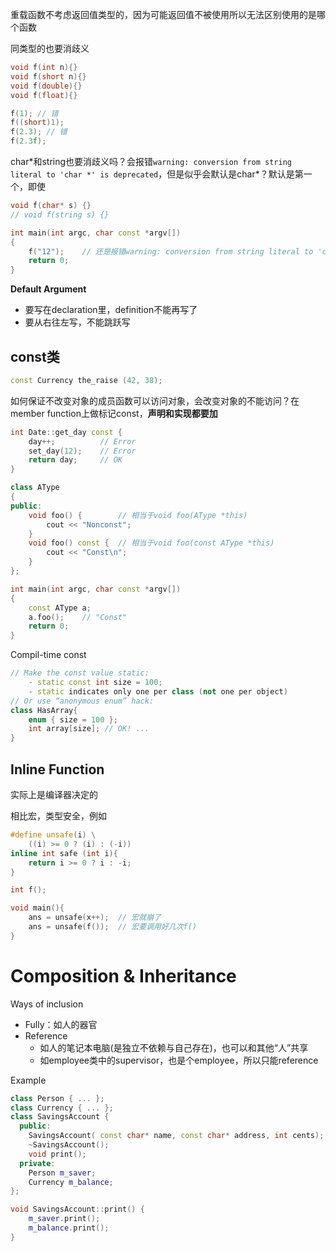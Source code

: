 重载函数不考虑返回值类型的，因为可能返回值不被使用所以无法区别使用的是哪个函数

同类型的也要消歧义

```cpp
void f(int n){}
void f(short n){}
void f(double){}
void f(float){}

f(1); // 错
f((short)1);
f(2.3);	// 错
f(2.3f);
```

char*和string也要消歧义吗？会报错`warning: conversion from string literal to 'char *' is deprecated`，但是似乎会默认是char\*？默认是第一个，即使

```cpp
void f(char* s) {}
// void f(string s) {}

int main(int argc, char const *argv[])
{
	f("12");	// 还是报错warning: conversion from string literal to 'char *' is deprecated，看来c++默认字符串都是string类型的
	return 0;
}
```



**Default Argument**

* 要写在declaration里，definition不能再写了
* 要从右往左写，不能跳跃写





## const类

```cpp
const Currency the_raise (42, 38);
```

如何保证不改变对象的成员函数可以访问对象，会改变对象的不能访问？在member function上做标记const，**声明和实现都要加**

```cpp
int Date::get_day const {
    day++;			// Error
    set_day(12);	// Error
    return day;		// OK
}
```



```cpp
class AType
{
public:
	void foo() {		// 相当于void foo(AType *this)
		cout << "Nonconst";
	}
	void foo() const {	// 相当于void foo(const AType *this)
		cout << "Const\n";
	}
};

int main(int argc, char const *argv[])
{
	const AType a;
	a.foo();	// "Const"
	return 0;
}
```

Compil-time const

```cpp
// Make the const value static:
    - static const int size = 100;
    - static indicates only one per class (not one per object)
// Or use “anonymous enum” hack:
class HasArray{
    enum { size = 100 };
    int array[size]; // OK! ...
}
```



## Inline Function

实际上是编译器决定的

相比宏，类型安全，例如

```cpp
#define unsafe(i) \
    ((i) >= 0 ? (i) : (-i))
inline int safe (int i){
    return i >= 0 ? i : -i;
}

int f();

void main(){
    ans = unsafe(x++);	// 宏就崩了
    ans = unsafe(f());	// 宏要调用好几次f()
}
```



# Composition & Inheritance

Ways of inclusion

* Fully：如人的器官
* Reference
    * 如人的笔记本电脑(是独立不依赖与自己存在)，也可以和其他“人”共享
    * 如employee类中的supervisor，也是个employee，所以只能reference

Example

```cpp
class Person { ... };
class Currency { ... };
class SavingsAccount {
  public:
    SavingsAccount( const char* name, const char* address, int cents);
    ~SavingsAccount();
    void print();
  private:
    Person m_saver;
    Currency m_balance;
};

void SavingsAccount::print() {
    m_saver.print();
    m_balance.print();
}
```

